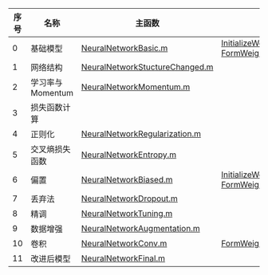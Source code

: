 | 序号 | 名称             | 主函数                                                                | 权重                                                                                                        | 梯度                                                                                        | 损失函数计算                                                              | 预测                                                                | 图像             |
|------|------------------|-----------------------------------------------------------------------|-------------------------------------------------------------------------------------------------------------|---------------------------------------------------------------------------------------------|---------------------------------------------------------------------------|---------------------------------------------------------------------|------------------|
| 0    | 基础模型         | [NeuralNetworkBasic.m](Code/NeuralNetworkBasic.m)                     | [InitializeWeightsBasic.m](Code\InitializeWeightsBasic.m) [FormWeightsBasic.m](Code\FormWeightsBasic.m)     | [InitializeGradBasic.m](Code\InitializeGradBasic.m) [FormGradBasic.m](Code\FormGradBasic.m) | [ClassificationLossBasic.m](Code\ClassificationLossBasic.m)               | [ClassificationPredictBasic.m](Code\ClassificationPredictBasic.m)   | [0.jpg](0.jpg)   |
| 1    | 网络结构         | [NeuralNetworkStuctureChanged.m](Code\NeuralNetworkStuctureChanged.m) |                                                                                                             |                                                                                             |                                                                           |                                                                     | [1.jpg](1.jpg)   |
| 2    | 学习率与Momentum | [NeuralNetworkMomentum.m](Code\NeuralNetworkMomentum.m)               |                                                                                                             |                                                                                             |                                                                           |                                                                     | [2.jpg](2.jpg)   |
| 3    | 损失函数计算     |                                                                       |                                                                                                             |                                                                                             |                                                                           |                                                                     |                  |
| 4    | 正则化           | [NeuralNetworkRegularization.m](Code\NeuralNetworkRegularization.m)   |                                                                                                             |                                                                                             |                                                                           |                                                                     | [4.jpg](4.jpg)   |
| 5    | 交叉熵损失函数   | [NeuralNetworkEntropy.m](Code\NeuralNetworkEntropy.m)                 |                                                                                                             |                                                                                             | [ClassificationLossEntropy.m](Code\ClassificationLossEntropy.m)           |                                                                     | [5.jpg](5.jpg)   |
| 6    | 偏置             | [NeuralNetworkBiased.m](Code\NeuralNetworkBiased.m)                   | [InitializeWeightsBiased.m](Code\InitializeWeightsBiased.m) [FormWeightsBiased.m](Code\FormWeightsBiased.m) | [FormGradBiased.m](Code\FormGradBiased.m)                                                   | [ClassificationLossBiased.m](Code\ClassificationLossBiased.m)             | [ClassificationPredictBiased.m](Code\ClassificationPredictBiased.m) | [6.jpg](6.jpg)   |
| 7    | 丢弃法           | [NeuralNetworkDropout.m](Code\NeuralNetworkDropout.m)                 |                                                                                                             |                                                                                             | [ClassificationLossDropout.m](Code\ClassificationLossDropout.m)           |                                                                     | [7.jpg](7.jpg)   |
| 8    | 精调             | [NeuralNetworkTuning.m](Code\NeuralNetworkTuning.m)                   |                                                                                                             |                                                                                             |                                                                           | [ClassificationPredictTuning.m](Code\ClassificationPredictTuning.m) | [8.jpg](8.jpg)   |
| 9    | 数据增强         | [NeuralNetworkAugmentation.m](Code\NeuralNetworkAugmentation.m)       |                                                                                                             |                                                                                             | [ClassificationLossAugmentation.m](Code\ClassificationLossAugmentation.m) |                                                                     | [9.jpg](9.jpg)   |
| 10   | 卷积             | [NeuralNetworkConv.m](Code\NeuralNetworkConv.m)                       | [FormWeightsConv.m](Code\FormWeightsConv.m)                                                                 | [FormGradConv.m](Code\FormGradConv.m)                                                       | [ClassificationLossConv.m](Code\ClassificationLossConv.m)                 | [ClassificationPredictConv.m](Code\ClassificationPredictConv.m)     | [10.jpg](10.jpg) |
| 11   | 改进后模型       | [NeuralNetworkFinal.m](Code\NeuralNetworkFinal.m)                     |                                                                                                             |                                                                                             | [ClassificationLossFinal.m](Code\ClassificationLossFinal.m)               | [ClassificationPredictFinal.m](Code\ClassificationPredictFinal.m)   | [11.jpg](11.jpg) |
